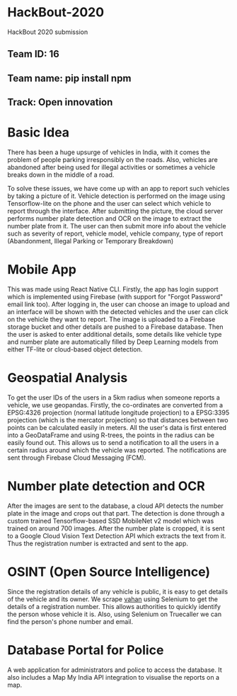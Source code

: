 # HackBout-2020

HackBout 2020 submission

## Team ID: 16
## Team name: pip install npm
## Track: Open innovation

# Basic Idea

There has been a huge upsurge of vehicles in India, with it comes the problem of people parking irresponsibly on the roads. Also, vehicles are abandoned after being used for illegal activities or sometimes a vehicle breaks down in the middle of a road.

To solve these issues, we have come up with an app to report such vehicles by taking a picture of it. Vehicle detection is performed on the image using Tensorflow-lite on the phone and the user can select which vehicle to report through the interface. After submitting the picture, the cloud server performs number plate detection and OCR on the image to extract the number plate from it. The user can then submit more info about the vehicle such as severity of report, vehicle model, vehicle company, type of report (Abandonment, Illegal Parking or Temporary Breakdown)

# Mobile App

This was made using React Native CLI. Firstly, the app has login support which is implemented using Firebase (with support for "Forgot Password" email link too). After logging in, the user can choose an image to upload and an interface will be shown with the detected vehicles and the user can click on the vehicle they want to report. The image is uploaded to a Firebase storage bucket and other details are pushed to a Firebase database. Then the user is asked to enter additional details, some details like vehicle type and number plate are automatically filled by Deep Learning models from either TF-lite or cloud-based object detection.

# Geospatial Analysis

To get the user IDs of the users in a 5km radius when someone reports a vehicle, we use geopandas. Firstly, the co-ordinates are converted from a EPSG:4326 projection (normal latitude longitude projection) to a EPSG:3395 projection (which is the mercator projection) so that distances between two points can be calculated easily in meters. All the user's data is first entered into a GeoDataFrame and using R-trees, the points in the radius can be easily found out. This allows us to send a notification to all the users in a certain radius around which the vehicle was reported. The notifications are sent through Firebase Cloud Messaging (FCM).

# Number plate detection and OCR

After the images are sent to the database, a cloud API detects the number plate in the image and crops out that part. The detection is done through a custom trained Tensorflow-based SSD MobileNet v2 model which was trained on around 700 images. After the number plate is cropped, it is sent to a Google Cloud Vision Text Detection API which extracts the text from it. Thus the registration number is extracted and sent to the app.

# OSINT (Open Source Intelligence)

Since the registration details of any vehicle is public, it is easy to get details of the vehicle and its owner. We scrape [vahan](https://vahan.nic.in/nrservices/faces/user/searchstatus.xhtml) using Selenium to get the details of a registration number. This allows authorities to quickly identify the person whose vehicle it is. Also, using Selenium on Truecaller we can find the person's phone number and email.

# Database Portal for Police

A web application for administrators and police to access the database. It also includes a Map My India API integration to visualise the reports on a map.
